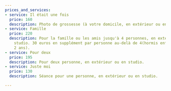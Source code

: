 ```yaml
---
prices_and_services:
- service: Il était une fois
  price: 160
  description: Photo de grossesse (à votre domicile, en extérieur ou en studio).
- service: Famille
  price: 220
  description: Pour la famille ou les amis jusqu'à 4 personnes, en extérieur ou en
    studio. 30 euros en supplément par personne au-delà de 4(hormis enfant jusqu'à
    2 ans).
- service: Pour deux
  price: 195
  description: Pour deux personne, en extérieur ou en studio.
- service: Juste moi
  price: 130
  description: Séance pour une personne, en extérieur ou en studio.

---
```


